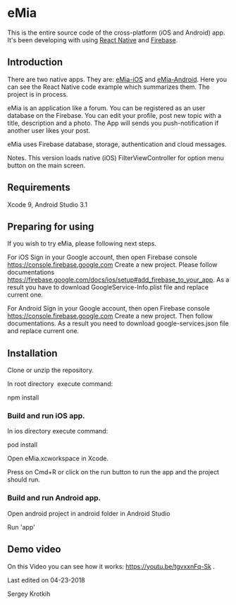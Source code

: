 # eMia

This is the entire source code of the cross-platform (iOS and Android) app. 
It's been developing with using [React Native](https://facebook.github.io/react-native/docs/getting-started.html) and [Firebase](https://firebase.google.com/docs/).

## Introduction

There are two native apps. They are: [eMia-iOS](https://github.com/SKrotkih/eMia-iOS) and [eMia-Android](https://github.com/SKrotkih/eMia-Android). Here you can see the React Native code example which summarizes them.
The project is in process.

eMia is an application like a forum. 
You can be registered as an user database on the Firebase. 
You can edit your profile, post new topic with a title, description and a photo.
The App will sends you push-notification if another user likes your post.

eMia uses Firebase database, storage, authentication and cloud messages.

Notes. This version loads native (iOS) FilterViewController for option menu button on the main screen.  

## Requirements

Xcode 9, Android Studio 3.1

## Preparing for using

If you wish to try eMia, please following next steps.

For iOS
Sign in your Google account, then open Firebase console https://console.firebase.google.com
Create a new project. Please follow documentations https://firebase.google.com/docs/ios/setup#add_firebase_to_your_app.
As a result you have to download GoogleService-Info.plist file and replace current one.

For Android
Sign in your Google account, then open Firebase console https://console.firebase.google.com
Create a new project. Then follow documentations. As a result you need to download google-services.json file and replace current one.

## Installation

Clone or unzip the repository.

In root directory  execute command:

npm install

### Build and run iOS app.

In ios directory execute command: 

pod install

Open eMia.xcworkspace in Xcode.

Press on Cmd+R or click on the run button to run the app and the project should run.

### Build and run Android app.

Open android project in android folder in Android Studio

Run 'app'

## Demo video
On this Video you can see how it works: https://youtu.be/tgvxxnFq-Sk .

Last edited on 04-23-2018

Sergey Krotkih

